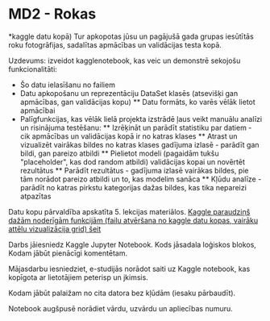 # MD2 - Rokas

*kaggle datu kopā) Tur apkopotas jūsu un pagājušā gada grupas iesūtītās roku fotogrāfijas, sadalītas apmācības un validācijas testa kopā.
 
Uzdevums: izveidot kagglenotebook, kas veic un demonstrē sekojošu funkcionalitāti:

* Šo datu ielasīšanu no failiem
* Datu apkopošanu un reprezentāciju DataSet klasēs (atsevišķi gan apmācības, gan validācijas kopu)
** Datu formāts, ko varēs vēlāk lietot apmācībai
* Palīgfunkcijas, kas vēlāk lielā projekta izstrādē ļaus veikt manuālu analīzi un risinājuma testēšanu:
** Izrēķināt un parādīt statistiku par datiem - cik apmācības un validācijas kopā ir no katras klases
** Atrast un vizualizēt vairākas bildes no katras klases gadījuma izlasē - parādīt gan bildi, gan pareizo atbildi
** Pielietot modeli (pagaidām tukšu "placeholder", kas dod random atbildi) validācijas kopai un novērtēt rezultātus
** Parādīt rezultātus - gadījuma izlasē vairākas bildes, pie tām norādot pareizo atbildi un to, kas modelim sanāca
** Kļūdu analīze - parādīt no katras pirkstu kategorijas dažas bildes, kas tika nepareizi atpazītas

Datu kopu pārvaldība apskatīta 5. lekcijas materiālos.
[Kaggle paraudziņš dažām noderīgām funkcijām (failu atvēršana no kaggle datu kopas, vairāku attēlu vizualizācija grid) šeit](https://www.kaggle.com/code/peterisp/demo-darbam-ar-att-liem)

Darbs jāiesniedz Kaggle Jupyter Notebook.
Kods jāsadala loģiskos blokos,
Kodam jābūt pienācīgi komentētam.

Mājasdarbu iesniedziet, e-studijās norādot saiti uz Kaggle notebook, kas kopīgota ar lietotājiem peterisp un jkimsis.

Kodam jābūt palaižam no cita datora bez kļūdām (iesaku pārbaudīt).

Notebook augšpusē norādiet vārdu, uzvārdu un apliecības numuru.
